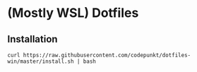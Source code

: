 # (Mostly WSL) Dotfiles

## Installation

```shell
curl https://raw.githubusercontent.com/codepunkt/dotfiles-win/master/install.sh | bash
```